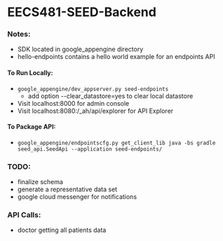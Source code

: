 EECS481-SEED-Backend
============
### Notes:
- SDK located in google_appengine directory
- hello-endpoints contains a hello world example for an endpoints API

#### To Run Locally:
- `google_appengine/dev_appserver.py seed-endpoints`
	- add option --clear_datastore=yes to clear local datastore
- Visit localhost:8000 for admin console
- Visit localhost:8080:/_ah/api/explorer for API Explorer

#### To Package API:
- `google_appengine/endpointscfg.py get_client_lib java -bs gradle seed_api.SeedApi --application seed-endpoints/`

### TODO:
- finalize schema
- generate a representative data set
- google cloud messenger for notifications

### API Calls:
- doctor getting all patients data